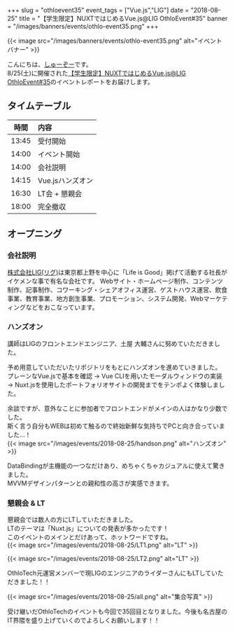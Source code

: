 +++
slug = "othloevent35"
event_tags = ["Vue.js","LIG"]
date = "2018-08-25"
title = "【学生限定】NUXTではじめるVue.js@LIG OthloEvent#35"
banner = "/images/banners/events/othlo-event35.png"
+++

{{< image src="/images/banners/events/othlo-event35.png" alt="イベントバナー" >}}

こんにちは、[しゅーぞー](https://twitter.com/shuzo_create)です。  
8/25(土)に開催された[【学生限定】NUXTではじめるVue.js@LIG OthloEvent#35](https://othlotech.connpass.com/event/95799/)のイベントレポートをお届けします。

## タイムテーブル
時間|内容
|:-----:|:-----|
|13:45|受付開始|
|14:00|イベント開始|
|14:00|会社説明|
|14:15|Vue.jsハンズオン|
|16:30|LT会 + 懇親会|
|18:00|完全撤収|


## オープニング

### 会社説明
[株式会社LIG(リグ)](https://liginc.co.jp/)は東京都上野を中心に「Life is Good」掲げて活動する社長がイケメンな事で有名な会社です。 
Webサイト・ホームページ制作、コンテンツ制作、記事制作、コワーキング・シェアオフィス運営、ゲストハウス運営、飲食事業、教育事業、地方創生事業、プロモーション、システム開発、Webマーケティングなどをおこなっています。  


### ハンズオン
講師はLIGのフロントエンドエンジニア、土屋 大輔さんに努めていただきました。  

予め用意していただいたリポジトリをもとにハンズオンを進めていきました。  
プレーンなVue.jsで基本を確認 → Vue CLIを用いたモーダルウィンドウの実装 → Nuxt.jsを使用したポートフォリオサイトの開発までをテンポよく体験しました。  


余談ですが、意外なことに参加者でフロントエンドがメインの人はかなり少数でした。  
斯く言う自分もWEBは初めて触るので終始新鮮な気持ちでPCと向き合っていました...！  
{{< image src="/images/events/2018-08-25/handson.png" alt="ハンズオン" >}}  


DataBindingが主機能の一つなだけあり、めちゃくちゃカジュアルに使えて驚きました。  
MVVMデザインパターンとの親和性の高さが実感できます。  


### 懇親会 & LT
懇親会では数人の方にLTしていただきました。  
LTのテーマは「Nuxt.js」についての発表が多かったです！  
このイベントのメインとだけあって、ホットワードですね。  
{{< image src="/images/events/2018-08-25/LT1.png" alt="LT" >}}  


{{< image src="/images/events/2018-08-25/LT2.png" alt="LT" >}}  

OthloTech元運営メンバーで現LIGのエンジニアのライダーさんにもLTしていただきました！！ 

{{< image src="/images/events/2018-08-25/all.png" alt="集合写真" >}}  

受け継いだOthloTechのイベントも今回で35回目となりました。今後も名古屋のIT界隈を盛り上げていくのでよろしくお願いします！！  
